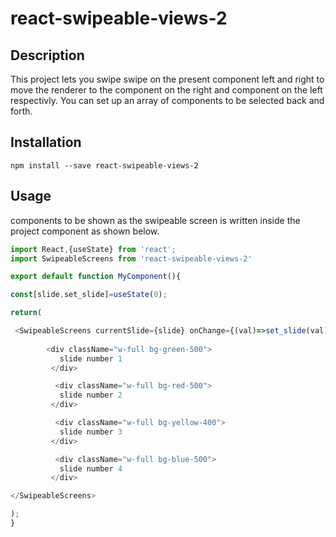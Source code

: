 # react-swipeable-views-2
 
 ## Description 

 This project lets you swipe swipe on the present component left and right to move the renderer to the component on the right and component on the left respectivly. You can set up an array of components to be selected back and forth.

## Installation

```
npm install --save react-swipeable-views-2
```

 ## Usage

 components to be shown as the swipeable screen is written inside the project component as shown below.

 ```js
 import React,{useState} from 'react';
 import SwipeableScreens from 'react-swipeable-views-2'

export default function MyComponent(){

const[slide,set_slide]=useState(0);

return(

  <SwipeableScreens currentSlide={slide} onChange={(val)=>set_slide(val)} className="w-full">
        
         <div className="w-full bg-green-500">
            slide number 1
          </div>

           <div className="w-full bg-red-500">
            slide number 2
          </div>

           <div className="w-full bg-yellow-400">
            slide number 3
          </div>

           <div className="w-full bg-blue-500">
            slide number 4
          </div>

 </SwipeableScreens>
 
);
}

 
```
